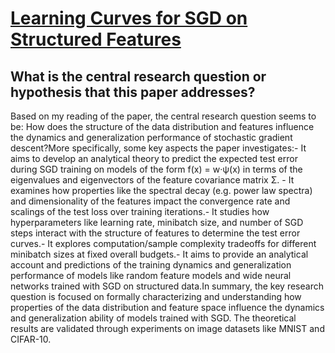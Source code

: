 # [Learning Curves for SGD on Structured Features](https://arxiv.org/abs/2106.02713v5)

## What is the central research question or hypothesis that this paper addresses?

Based on my reading of the paper, the central research question seems to be: How does the structure of the data distribution and features influence the dynamics and generalization performance of stochastic gradient descent?More specifically, some key aspects the paper investigates:- It aims to develop an analytical theory to predict the expected test error during SGD training on models of the form f(x) = w·ψ(x) in terms of the eigenvalues and eigenvectors of the feature covariance matrix Σ. - It examines how properties like the spectral decay (e.g. power law spectra) and dimensionality of the features impact the convergence rate and scalings of the test loss over training iterations.- It studies how hyperparameters like learning rate, minibatch size, and number of SGD steps interact with the structure of features to determine the test error curves.- It explores computation/sample complexity tradeoffs for different minibatch sizes at fixed overall budgets.- It aims to provide an analytical account and predictions of the training dynamics and generalization performance of models like random feature models and wide neural networks trained with SGD on structured data.In summary, the key research question is focused on formally characterizing and understanding how properties of the data distribution and feature space influence the dynamics and generalization ability of models trained with SGD. The theoretical results are validated through experiments on image datasets like MNIST and CIFAR-10.
